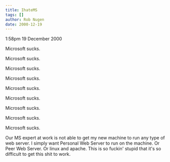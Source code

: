 ```yaml
---
title: IhateMS
tags: []
author: Rob Nugen
date: 2000-12-19
---
```


<p class=date>1:58pm 19 December 2000</p>

<p>Microsoft sucks.</p>

<p>Microsoft sucks.</p>

<p>Microsoft sucks.</p>

<p>Microsoft sucks.</p>

<p>Microsoft sucks.</p>

<p>Microsoft sucks.</p>

<p>Microsoft sucks.</p>

<p>Microsoft sucks.</p>

<p>Microsoft sucks.</p>

<p>Our MS expert at work is not able to get my new
machine to run any type of web server.  I simply want
Personal Web Server to run on the machine.  Or Peer
Web Server.  Or linux and apache.  This is so fuckin'
stupid that it's so difficult to get this shit to
work.</p>

